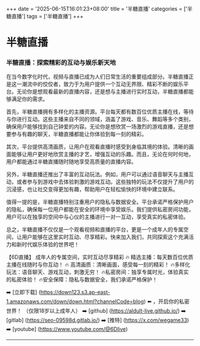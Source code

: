 +++
date = '2025-06-15T16:01:23+08:00'
title = '半糖直播'
categories = ['半糖直播']
tags = ['半糖直播']
+++

# 半糖直播

### 半糖直播：探索精彩的互动与娱乐新天地

在当今数字化时代，视频与直播已成为人们日常生活的重要组成部分。半糖直播正是这一潮流中的佼佼者，致力于为用户提供一个互动无界限、精彩不断的娱乐平台。无论你是想观看最新的直播内容，还是想与主播进行实时互动，半糖直播都能够满足你的需求。

首先，半糖直播拥有多样化的主播资源。平台每天都有数百位优质主播在线，等待与你进行互动。这些主播来自不同的领域，涵盖了游戏、音乐、舞蹈等多个类别，确保用户能够找到自己钟爱的内容。无论你是想欣赏一场激烈的游戏直播，还是想要参与有趣的聊天，半糖直播都能让你体验到每一刻的精彩。

其次，平台提供高清画质，让用户在观看直播时感受到身临其境的体验。清晰的画面能够让用户更好地欣赏主播的才艺，增强互动的乐趣。而且，无论在何时何地，用户都能通过半糖直播随时随地享受高质量的直播内容。

另外，半糖直播还推出了丰富的互动玩法。例如，用户可以通过语音聊天与主播互动，或者参与到游戏中去体验刺激的游戏互动。这些独特的玩法不仅提升了用户的沉浸感，也让社交变得更加有趣，帮助用户在轻松愉快的环境中建立联系。

值得一提的是，半糖直播特别注重用户的隐私与数据安全。平台承诺严格保护用户的隐私，确保每一位用户都能在安全的环境中享受娱乐。我们提供私密房间功能，用户可以在独享的空间中与心仪的主播进行一对一互动，享受真实的私密体验。

总之，半糖直播不仅仅是一个观看视频和直播的平台，更是一个成年人的专属空间，让用户能够在这里实时互动、尽享精彩。快来加入我们，共同探索这个充满活力和新时代娱乐体验的世界吧！

【6D直播】
成年人的专属空间，实时互动尽享精彩
🔥 精选主播：每天数百位优质主播在线随时与你互动！
🔥 高清画质：清晰画面，感受每一刻的精彩！
🔥多样化玩法：语音聊天、游戏互动，刺激无穷！
🔥私密房间：独享专属时光，体验真实的私密体验！
🔥安全保障：隐私与数据安全，我们承诺严格保护！

➡️ [立即下载] (https://down123.s3.ap-east-1.amazonaws.com/down/down.html?channelCode=blog) ⬅️ ，开启你的私密世界！
（仅限18岁以上成年人）
➡️ [github] (https://aldult-live.github.io/)
➡️ [gitlab] (https://seo-09598d.gitlab.io/)
➡️ [推特] (https://x.com/wegame33)
➡️ [youtube] (https://www.youtube.com/@6Dlive)

---

